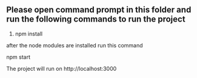 ## Please open command prompt in this folder and run the following commands to run the project

1. npm install

after the node modules are installed run this command

npm start

The project will run on http://localhost:3000
